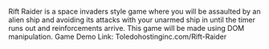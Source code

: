 Rift Raider is a space invaders style game where you will be assaulted by an alien ship and avoiding its attacks with your unarmed ship in until the timer runs out and reinforcements arrive. This game will be made using DOM manipulation. Game Demo Link: Toledohostinginc.com/Rift-Raider
